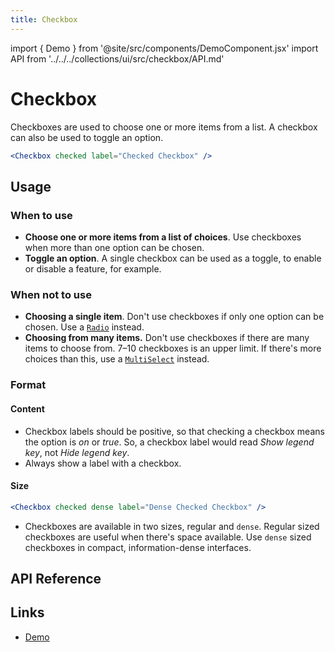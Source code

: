 ```yaml
---
title: Checkbox
---
```


import { Demo } from '@site/src/components/DemoComponent.jsx'
import API from '../../../collections/ui/src/checkbox/API.md'

# Checkbox

Checkboxes are used to choose one or more items from a list. A checkbox can also be used to toggle an option.

<Demo
    path="checkbox--checked"
    args="label:Checked Checkbox"
    height="120px"
/>

```jsx
<Checkbox checked label="Checked Checkbox" />
```

## Usage

### When to use

-   **Choose one or more items from a list of choices**. Use checkboxes when more than one option can be chosen.
-   **Toggle an option**. A single checkbox can be used as a toggle, to enable or disable a feature, for example.

### When not to use

-   **Choosing a single item**. Don't use checkboxes if only one option can be chosen. Use a [`Radio`](radio.md) instead.
-   **Choosing from many items.** Don't use checkboxes if there are many items to choose from. 7–10 checkboxes is an upper limit. If there's more choices than this, use a [`MultiSelect`](select.md) instead.

### Format

#### Content

-   Checkbox labels should be positive, so that checking a checkbox means the option is _on_ or _true_. So, a checkbox label would read _Show legend key_, not _Hide legend key_.
-   Always show a label with a checkbox.

#### Size

<Demo
    path="checkbox--checked-dense"
    args="label:Dense Checked Checkbox"
    height="120px"
/>

```jsx
<Checkbox checked dense label="Dense Checked Checkbox" />
```

-   Checkboxes are available in two sizes, regular and `dense`. Regular sized checkboxes are useful when there's space available. Use `dense` sized checkboxes in compact, information-dense interfaces.

## API Reference

<API />

## Links

-   <a href="/demo/?path=/story/checkbox--default" target="_blank">Demo</a>
